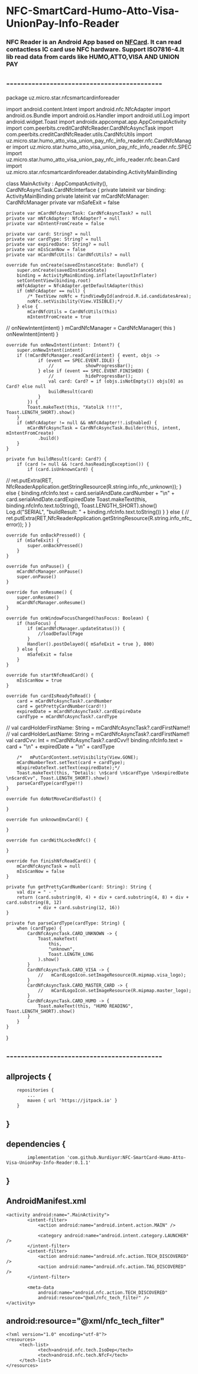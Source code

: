 # NFC-SmartCard-Humo-Atto-Visa-UnionPay-Info-Reader
### NFC Reader is an Android App based on [NFCard](https://github.com/sinpolib/nfcard). It can read contactless IC card use NFC hardware. Support ISO7816-4.It lib read data from cards like HUMO,ATTO,VISA AND UNION PAY 
## -------------------------------------------
package uz.micro.star.nfcsmartcardinforeader

import android.content.Intent
import android.nfc.NfcAdapter
import android.os.Bundle
import android.os.Handler
import android.util.Log
import android.widget.Toast
import androidx.appcompat.app.AppCompatActivity
import com.peerbits.creditCardNfcReader.CardNfcAsyncTask
import com.peerbits.creditCardNfcReader.utils.CardNfcUtils
import uz.micro.star.humo_atto_visa_union_pay_nfc_info_reader.nfc.CardNfcManager
import uz.micro.star.humo_atto_visa_union_pay_nfc_info_reader.nfc.SPEC
import uz.micro.star.humo_atto_visa_union_pay_nfc_info_reader.nfc.bean.Card
import uz.micro.star.nfcsmartcardinforeader.databinding.ActivityMainBinding

class MainActivity : AppCompatActivity(), CardNfcAsyncTask.CardNfcInterface {
    private lateinit var binding: ActivityMainBinding
    private lateinit var mCardNfcManager: CardNfcManager
    private var mSafeExit = false

    private var mCardNfcAsyncTask: CardNfcAsyncTask? = null
    private var mNfcAdapter: NfcAdapter? = null
    private var mIntentFromCreate = false

    private var card: String? = null
    private var cardType: String? = null
    private var expiredDate: String? = null
    private var mIsScanNow = false
    private var mCardNfcUtils: CardNfcUtils? = null

    override fun onCreate(savedInstanceState: Bundle?) {
        super.onCreate(savedInstanceState)
        binding = ActivityMainBinding.inflate(layoutInflater)
        setContentView(binding.root)
        mNfcAdapter = NfcAdapter.getDefaultAdapter(this)
        if (mNfcAdapter == null) {
            /* TextView noNfc = findViewById(android.R.id.candidatesArea);
            noNfc.setVisibility(View.VISIBLE);*/
        } else {
            mCardNfcUtils = CardNfcUtils(this)
            mIntentFromCreate = true
//            onNewIntent(intent)
        }
        mCardNfcManager =
            CardNfcManager(
                this
            )
        onNewIntent(intent)
    }

    override fun onNewIntent(intent: Intent?) {
        super.onNewIntent(intent)
        if (!mCardNfcManager.readCard(intent) { event, objs ->
                if (event == SPEC.EVENT.IDLE) {
                    //            showProgressBar();
                } else if (event == SPEC.EVENT.FINISHED) {
                    //            hideProgressBar();
                    val card: Card? = if (objs.isNotEmpty()) objs[0] as Card? else null
                    buildResult(card)
                }
            }) {
            Toast.makeText(this, "Xatolik !!!!", Toast.LENGTH_SHORT).show()
        }
        if (mNfcAdapter != null && mNfcAdapter!!.isEnabled) {
            mCardNfcAsyncTask = CardNfcAsyncTask.Builder(this, intent, mIntentFromCreate)
                .build()
        }
    }

    private fun buildResult(card: Card?) {
        if (card != null && !card.hasReadingException()) {
            if (card.isUnknownCard) {
//    ret.putExtra(RET, NfcReaderApplication.getStringResource(R.string.info_nfc_unknown));
            } else {
                binding.nfcInfo.text =
                    card.serialAndDate.cardNumber + "\n" + card.serialAndDate.cardExpiredDate
                Toast.makeText(this, binding.nfcInfo.text.toString(), Toast.LENGTH_SHORT).show()
                Log.d("SERIAL", "buildResult: " + binding.nfcInfo.text.toString())
            }
        } else {
//            ret.putExtra(RET,NfcReaderApplication.getStringResource(R.string.info_nfc_error));
        }
    }

    override fun onBackPressed() {
        if (mSafeExit) {
            super.onBackPressed()
        }
    }

    override fun onPause() {
        mCardNfcManager.onPause()
        super.onPause()
    }

    override fun onResume() {
        super.onResume()
        mCardNfcManager.onResume()
    }

    override fun onWindowFocusChanged(hasFocus: Boolean) {
        if (hasFocus) {
            if (mCardNfcManager.updateStatus()) {
                //loadDefaultPage
            }
            Handler().postDelayed({ mSafeExit = true }, 800)
        } else {
            mSafeExit = false
        }
    }

    override fun startNfcReadCard() {
        mIsScanNow = true
    }

    override fun cardIsReadyToRead() {
        card = mCardNfcAsyncTask?.cardNumber
        card = getPrettyCardNumber(card!!)
        expiredDate = mCardNfcAsyncTask?.cardExpireDate
        cardType = mCardNfcAsyncTask?.cardType
//        val cardHolderFirstName: String = mCardNfcAsyncTask?.cardFirstName!!
//        val cardHolderLastName: String = mCardNfcAsyncTask?.cardFirstName!!
        val cardCvv: Int = mCardNfcAsyncTask?.cardCvv!!
        binding.nfcInfo.text =
            card + "\n" + expiredDate + "\n" + cardType


        /*   mPutCardContent.setVisibility(View.GONE);
        mCardNumberText.setText(card + cardType);
        mExpireDateText.setText(expiredDate);*/
        Toast.makeText(this, "Details: \n$card \n$cardType \n$expiredDate \n$cardCvv", Toast.LENGTH_SHORT).show()
        parseCardType(cardType!!)
    }

    override fun doNotMoveCardSoFast() {

    }

    override fun unknownEmvCard() {

    }

    override fun cardWithLockedNfc() {

    }

    override fun finishNfcReadCard() {
        mCardNfcAsyncTask = null
        mIsScanNow = false
    }

    private fun getPrettyCardNumber(card: String): String {
        val div = " - "
        return (card.substring(0, 4) + div + card.substring(4, 8) + div + card.substring(8, 12)
                + div + card.substring(12, 16))
    }

    private fun parseCardType(cardType: String) {
        when (cardType) {
            CardNfcAsyncTask.CARD_UNKNOWN -> {
                Toast.makeText(
                    this,
                    "unknown",
                    Toast.LENGTH_LONG
                ).show()
            }
            CardNfcAsyncTask.CARD_VISA -> {
                //   mCardLogoIcon.setImageResource(R.mipmap.visa_logo);
            }
            CardNfcAsyncTask.CARD_MASTER_CARD -> {
                //   mCardLogoIcon.setImageResource(R.mipmap.master_logo);
            }
            CardNfcAsyncTask.CARD_HUMO -> {
                Toast.makeText(this, "HUMO READING", Toast.LENGTH_SHORT).show()
            }
        }
    }
}
## -------------------------------------------


## allprojects {
		repositories {
			...
			maven { url 'https://jitpack.io' }
		}
## }
  
## dependencies {
	        implementation 'com.github.Nurdiyor:NFC-SmartCard-Humo-Atto-Visa-UnionPay-Info-Reader:0.1.1'
## }

## AndroidManifest.xml
	<activity android:name=".MainActivity">
            <intent-filter>
                <action android:name="android.intent.action.MAIN" />

                <category android:name="android.intent.category.LAUNCHER" />
            </intent-filter>
            <intent-filter>
                <action android:name="android.nfc.action.TECH_DISCOVERED" />
                <action android:name="android.nfc.action.TAG_DISCOVERED" />
            </intent-filter>

            <meta-data
                android:name="android.nfc.action.TECH_DISCOVERED"
                android:resource="@xml/nfc_tech_filter" />
	</activity>
## android:resource="@xml/nfc_tech_filter"
	<?xml version="1.0" encoding="utf-8"?>
	<resources>
   		 <tech-list>
        		<tech>android.nfc.tech.IsoDep</tech>
       			<tech>android.nfc.tech.NfcF</tech>
   		 </tech-list>
	</resources>
##
